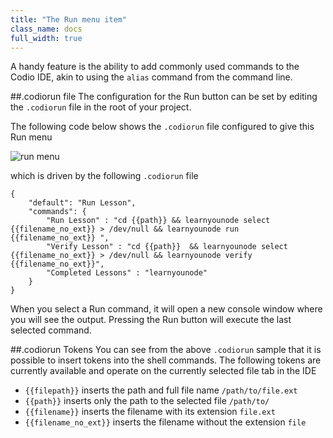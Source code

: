 ```yaml
---
title: "The Run menu item"
class_name: docs
full_width: true
---
```


A handy feature is the ability to add commonly used commands to the Codio IDE, akin to using the `alias` command from the command line.

##.codiorun file
The configuration for the Run button can be set by editing the `.codiorun` file in the root of your project.

The following code below shows the `.codiorun` file configured to give this Run menu

![run menu](/img/docs/run-menu.png)

which is driven by the following `.codiorun` file

	{
	    "default": "Run Lesson",
	    "commands": {
	        "Run Lesson" : "cd {{path}} && learnyounode select {{filename_no_ext}} > /dev/null && learnyounode run {{filename_no_ext}} ",
	        "Verify Lesson" : "cd {{path}}  && learnyounode select {{filename_no_ext}} > /dev/null && learnyounode verify {{filename_no_ext}}",
	        "Completed Lessons" : "learnyounode"
	    }
	}

When you select a Run command, it will open a new console window where you will see the output. Pressing the Run button will execute the last selected command.

##.codiorun Tokens
You can see from the above `.codiorun` sample that it is possible to insert tokens into the shell commands. The following tokens are currently available and operate on the currently selected file tab in the IDE

- `{{filepath}}` inserts the path and full file name `/path/to/file.ext`
- `{{path}}` inserts only the path to the selected file `/path/to/`
- `{{filename}}` inserts the filename with its extension `file.ext`
- `{{filename_no_ext}}` inserts the filename without the extension `file`



